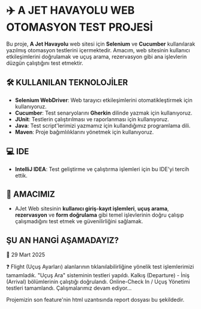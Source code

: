 # ✈️ A JET HAVAYOLU WEB OTOMASYON TEST PROJESİ

Bu proje, **A Jet Havayolu** web sitesi için **Selenium** ve **Cucumber** kullanılarak yazılmış otomasyon testlerini içermektedir. Amacım, web sitesinin kullanıcı etkileşimlerini doğrulamak ve uçuş arama, rezervasyon gibi ana işlevlerin düzgün çalıştığını test etmektir.

## 🛠️ KULLANILAN TEKNOLOJİLER

- **Selenium WebDriver**: Web tarayıcı etkileşimlerini otomatikleştirmek için kullanıyoruz.
- **Cucumber**: Test senaryolarını **Gherkin** dilinde yazmak için kullanıyoruz.
- **JUnit**: Testlerin çalıştırılması ve raporlanması için kullanıyoruz.
- **Java**: Test script'lerimizi yazmamız için kullandığımız programlama dili.
- **Maven**: Proje bağımlılıklarını yönetmek için kullanıyoruz.

## 💻 IDE

- **IntelliJ IDEA**: Test geliştirme ve çalıştırma işlemleri için bu IDE'yi tercih ettik.

## 🎯 AMACIMIZ

- AJet Web sitesinin **kullanıcı giriş-kayıt işlemleri**, **uçuş arama**, **rezervasyon** ve **form doğrulama** gibi temel işlevlerinin doğru çalışıp çalışmadığını test etmek ve güvenilirliğini sağlamak.


## ŞU AN HANGİ AŞAMADAYIZ?

📅 29 Mart 2025 

❓ Flight (Uçuş Ayarları) alanlarının tıklanılabilirliğine yönelik test işlemlerimizi tamamladık. "Uçuş Ara" sisteminin testleri yapıldı. Kalkış (Departure) - İniş (Arrival) bölümlerinin çalıştığı doğrulandı. Online-Check In / Uçuş Yönetimi testleri tamamlandı. Çalışmalarımız devam ediyor... 

Projemizin son feature'nin html uzantısında report dosyası bu şekildedir.

